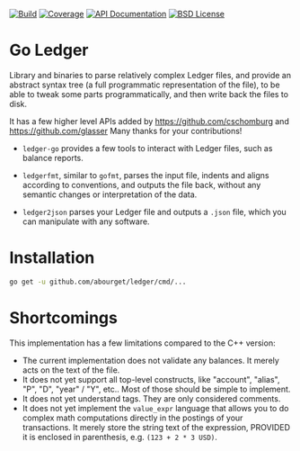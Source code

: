 [![Build](https://img.shields.io/travis/abourget/ledger.svg?style=flat-square)](https://travis-ci.org/abourget/ledger)
[![Coverage](https://img.shields.io/coveralls/abourget/ledger.svg?style=flat-square)](https://coveralls.io/github/abourget/ledger)
[![API Documentation](https://img.shields.io/badge/api-GoDoc-blue.svg?style=flat-square)](https://godoc.org/github.com/abourget/ledger/journal)
[![BSD License](https://img.shields.io/badge/license-BSD-blue.svg?style=flat-square)](http://opensource.org/licenses/BSD)

Go Ledger
=========

Library and binaries to parse relatively complex Ledger files, and provide
an abstract syntax tree (a full programmatic representation of the
file), to be able to tweak some parts programmatically, and then write
back the files to disk.

It has a few higher level APIs added by https://github.com/cschomburg
and https://github.com/glasser Many thanks for your contributions!

* `ledger-go` provides a few tools to interact with Ledger files, such
  as balance reports.

* `ledgerfmt`, similar to `gofmt`, parses the input file, indents and
  aligns according to conventions, and outputs the file back, without
  any semantic changes or interpretation of the data.

* `ledger2json` parses your Ledger file and outputs a `.json` file,
  which you can manipulate with any software.


Installation
============

```bash
go get -u github.com/abourget/ledger/cmd/...
```

Shortcomings
============

This implementation has a few limitations compared to the C++ version:

* The current implementation does not validate any balances. It merely
  acts on the text of the file.
* It does not yet support all top-level constructs, like "account",
  "alias", "P", "D", "year" / "Y", etc.. Most of those should be
  simple to implement.
* It does not yet understand tags. They are only considered comments.
* It does not yet implement the `value_expr` language that allows you
  to do complex math computations directly in the postings of your
  transactions. It merely store the string text of the expression,
  PROVIDED it is enclosed in parenthesis, e.g. `(123 + 2 * 3 USD)`.
